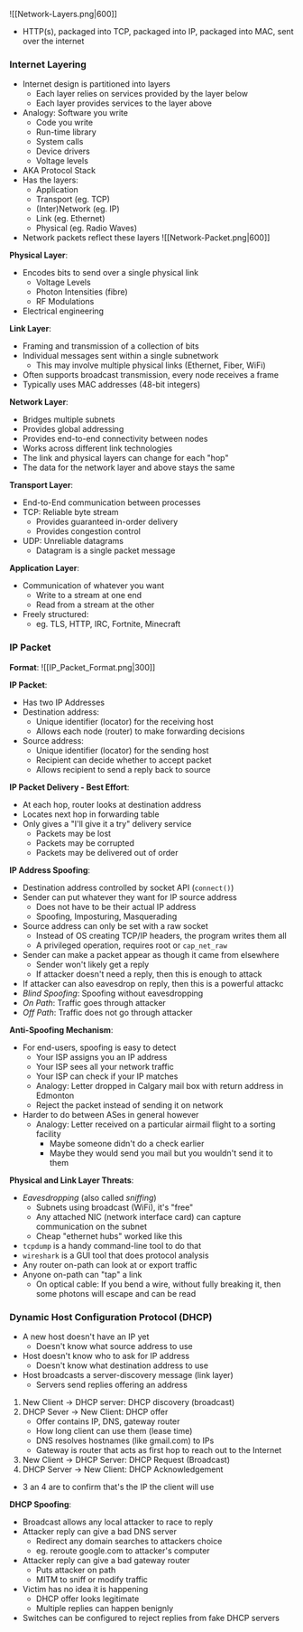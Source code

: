 ![[Network-Layers.png|600]]
 - HTTP(s), packaged into TCP, packaged into IP, packaged into MAC, sent over the internet
### Internet Layering
 - Internet design is partitioned into layers
	 - Each layer relies on services provided by the layer below
	 - Each layer provides services to the layer above
 - Analogy: Software you write
	 - Code you write
	 - Run-time library
	 - System calls
	 - Device drivers
	 - Voltage levels
 - AKA Protocol Stack
 - Has the layers:
	 - Application
	 - Transport (eg. TCP)
	 - (Inter)Network (eg. IP)
	 - Link (eg. Ethernet)
	 - Physical (eg. Radio Waves)
 - Network packets reflect these layers
![[Network-Packet.png|600]]

**Physical Layer**:
 - Encodes bits to send over a single physical link
	 - Voltage Levels
	 - Photon Intensities (fibre)
	 - RF Modulations
 - Electrical engineering

**Link Layer**:
 - Framing and transmission of a collection of bits
 - Individual messages sent within a single subnetwork
	 - This may involve multiple physical links (Ethernet, Fiber, WiFi)
 - Often supports broadcast transmission, every node receives a frame
 - Typically uses MAC addresses (48-bit integers)

**Network Layer**:
 - Bridges multiple subnets
 - Provides global addressing
 - Provides end-to-end connectivity between nodes
 - Works across different link technologies
 - The link and physical layers can change for each "hop"
 - The data for the network layer and above stays the same

**Transport Layer**:
 - End-to-End communication between processes
 - TCP: Reliable byte stream
	 - Provides guaranteed in-order delivery
	 - Provides congestion control
 - UDP: Unreliable datagrams
	 - Datagram is a single packet message

**Application Layer**:
 - Communication of whatever you want
	 - Write to a stream at one end
	 - Read from a stream at the other
 - Freely structured:
	 - eg. TLS, HTTP, IRC, Fortnite, Minecraft

### IP Packet
**Format**:
![[IP_Packet_Format.png|300]]

**IP Packet**:
 - Has two IP Addresses
 - Destination address:
	 - Unique identifier (locator) for the receiving host
	 - Allows each node (router) to make forwarding decisions
 - Source address:
	 - Unique identifier (locator) for the sending host
	 - Recipient can decide whether to accept packet
	 - Allows recipient to send a reply back to source

**IP Packet Delivery - Best Effort**:
 - At each hop, router looks at destination address
 - Locates next hop in forwarding table
 - Only gives a "I'll give it a try" delivery service
	 - Packets may be lost
	 - Packets may be corrupted
	 - Packets may be delivered out of order

**IP Address Spoofing**:
 - Destination address controlled by socket API (`connect()`)
 - Sender can put whatever they want for IP source address
	 - Does not have to be their actual IP address
	 - Spoofing, Imposturing, Masquerading
 - Source address can only be set with a raw socket
	 - Instead of OS creating TCP/IP headers, the program writes them all
	 - A privileged operation, requires root or `cap_net_raw`
 - Sender can make a packet appear as though it came from elsewhere
	 - Sender won't likely get a reply
	 - If attacker doesn't need a reply, then this is enough to attack
 - If attacker can also eavesdrop on reply, then this is a powerful attackc
 - *Blind Spoofing*: Spoofing without eavesdropping
 - *On Path*: Traffic goes through attacker
 - *Off Path*: Traffic does not go through attacker

**Anti-Spoofing Mechanism**:
 - For end-users, spoofing is easy to detect
	 - Your ISP assigns you an IP address
	 - Your ISP sees all your network traffic
	 - Your ISP can check if your IP matches
	 - Analogy: Letter dropped in Calgary mail box with return address in Edmonton
	 - Reject the packet instead of sending it on network
 - Harder to do between ASes in general however
	 - Analogy: Letter received on a particular airmail flight to a sorting facility
		 - Maybe someone didn't do a check earlier
		 - Maybe they would send you mail but you wouldn't send it to them

**Physical and Link Layer Threats**:
 - *Eavesdropping* (also called *sniffing*)
	 - Subnets using broadcast (WiFi), it's "free"
	 - Any attached NIC (network interface card) can capture communication on the subnet
	 - Cheap "ethernet hubs" worked like this
 - `tcpdump` is a handy command-line tool to do that
 - `wireshark` is a GUI tool that does protocol analysis
 - Any router on-path can look at or export traffic
 - Anyone on-path can "tap" a link
	 - On optical cable: If you bend a wire, without fully breaking it, then some photons will escape and can be read

### Dynamic Host Configuration Protocol (DHCP)
 - A new host doesn't have an IP yet
	 - Doesn't know what source address to use
 - Host doesn't know who to ask for IP address
	 - Doesn't know what destination address to use
 - Host broadcasts a server-discovery message (link layer)
	 - Servers send replies offering an address
1. New Client -> DHCP server: DHCP discovery (broadcast)
2. DHCP Sever -> New Client: DHCP offer
	- Offer contains IP, DNS, gateway router
	- How long client can use them (lease time)
	- DNS resolves hostnames (like gmail.com) to IPs
	- Gateway is router that acts as first hop to reach out to the Internet
3. New Client -> DHCP Server: DHCP Request (Broadcast)
4. DHCP Server -> New Client: DHCP Acknowledgement
 - 3 an 4 are to confirm that's the IP the client will use

**DHCP Spoofing**:
 - Broadcast allows any local attacker to race to reply
 - Attacker reply can give a bad DNS server
	 - Redirect any domain searches to attackers choice
	 - eg. reroute google.com to attacker's computer
 - Attacker reply can give a bad gateway router
	 - Puts attacker on path
	 - MITM to sniff or modify traffic
 - Victim has no idea it is happening
	 - DHCP offer looks legitimate
	 - Multiple replies can happen benignly
 - Switches can be configured to reject replies from fake DHCP servers
